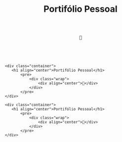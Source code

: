 <html>
    <div class="container">
        <h1 align="center">Portifólio Pessoal</h1>
            <pre>
                <div class="wrap">
                    <div align="center">🚀</div>
                </div>
            </pre>
     </div>
    
     <div class="container">
        <h1 align="center">Portifólio Pessoal</h1>
            <pre>
                <div class="wrap">
                    <div align="center">🚀</div>
                </div>
            </pre>
     </div>
    
     <div class="container">
        <h1 align="center">Portifólio Pessoal</h1>
            <pre>
                <div class="wrap">
                    <div align="center">🚀</div>
                </div>
            </pre>
     </div>
</html>
